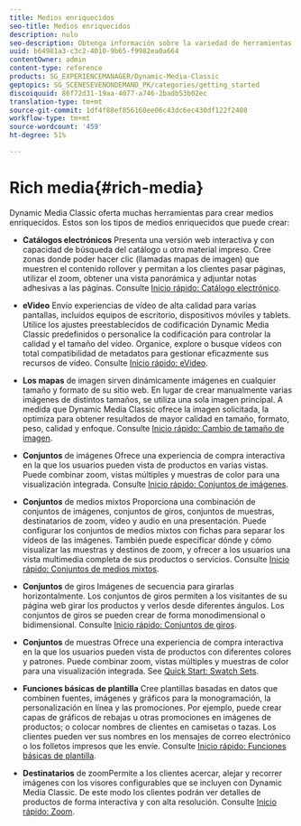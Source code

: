 ```yaml
---
title: Medios enriquecidos
seo-title: Medios enriquecidos
description: nulo
seo-description: Obtenga información sobre la variedad de herramientas que puede utilizar en Dynamic Media Classic para crear medios enriquecidos.
uuid: b64981a3-c3c2-4010-9b65-f9982ea0a664
contentOwner: admin
content-type: reference
products: SG_EXPERIENCEMANAGER/Dynamic-Media-Classic
geptopics: SG_SCENESEVENONDEMAND_PK/categories/getting_started
discoiquuid: 86f72d31-19aa-4077-a746-2badb53b02ec
translation-type: tm+mt
source-git-commit: 1df4f88ef856160ee06c43dc6ec430df122f2408
workflow-type: tm+mt
source-wordcount: '459'
ht-degree: 51%

---
```



# Rich media{#rich-media}

Dynamic Media Classic oferta muchas herramientas para crear medios enriquecidos. Estos son los tipos de medios enriquecidos que puede crear:

* **Catálogos electrónicos** Presenta una versión web interactiva y con capacidad de búsqueda del catálogo u otro material impreso. Cree zonas donde poder hacer clic (llamadas mapas de imagen) que muestren el contenido rollover y permitan a los clientes pasar páginas, utilizar el zoom, obtener una vista panorámica y adjuntar notas adhesivas a las páginas. Consulte [Inicio rápido: Catálogo electrónico](/help/quick-start-ecatalog.md).

* **eVideo** Envío experiencias de vídeo de alta calidad para varias pantallas, incluidos equipos de escritorio, dispositivos móviles y tablets. Utilice los ajustes preestablecidos de codificación Dynamic Media Classic predefinidos o personalice la codificación para controlar la calidad y el tamaño del vídeo. Organice, explore o busque vídeos con total compatibilidad de metadatos para gestionar eficazmente sus recursos de vídeo. Consulte [Inicio rápido: eVideo](/help/quick-start-video.md).

* **Los mapas** de imagen sirven dinámicamente imágenes en cualquier tamaño y formato de su sitio web. En lugar de crear manualmente varias imágenes de distintos tamaños, se utiliza una sola imagen principal. A medida que Dynamic Media Classic ofrece la imagen solicitada, la optimiza para obtener resultados de mayor calidad en tamaño, formato, peso, calidad y enfoque. Consulte [Inicio rápido: Cambio de tamaño de imagen](/help/quick-start-image-sizing.md).

* **Conjuntos** de imágenes Ofrece una experiencia de compra interactiva en la que los usuarios pueden vista de productos en varias vistas. Puede combinar zoom, vistas múltiples y muestras de color para una visualización integrada. Consulte [Inicio rápido: Conjuntos de imágenes](/help/quick-start-image-sets.md).

* **Conjuntos** de medios mixtos Proporciona una combinación de conjuntos de imágenes, conjuntos de giros, conjuntos de muestras, destinatarios de zoom, vídeo y audio en una presentación. Puede configurar los conjuntos de medios mixtos con fichas para separar los vídeos de las imágenes. También puede especificar dónde y cómo visualizar las muestras y destinos de zoom, y ofrecer a los usuarios una vista multimedia completa de sus productos o servicios. Consulte [Inicio rápido: Conjuntos de medios mixtos](/help/quick-start-mixed-media-sets.md).

* **Conjuntos** de giros Imágenes de secuencia para girarlas horizontalmente. Los conjuntos de giros permiten a los visitantes de su página web girar los productos y verlos desde diferentes ángulos. Los conjuntos de giros se pueden crear de forma monodimensional o bidimensional. Consulte [Inicio rápido: Conjuntos de giros](/help/quick-start-spin-sets.md).

* **Conjuntos** de muestras Ofrece una experiencia de compra interactiva en la que los usuarios pueden vista de productos con diferentes colores y patrones. Puede combinar zoom, vistas múltiples y muestras de color para una visualización integrada. See [Quick Start: Swatch Sets](/help/quick-start-swatch-sets.md).

* **Funciones básicas de plantilla** Cree plantillas basadas en datos que combinen fuentes, imágenes y gráficos para la monogramación, la personalización en línea y las promociones. Por ejemplo, puede crear capas de gráficos de rebajas u otras promociones en imágenes de productos; o colocar nombres de clientes en camisetas o tazas. Los clientes pueden ver sus nombres en los mensajes de correo electrónico o los folletos impresos que les envíe. Consulte [Inicio rápido: Funciones básicas de plantilla](/help/quick-start-template-basics.md).

* **Destinatarios** de zoomPermite a los clientes acercar, alejar y recorrer imágenes con los visores configurables que se incluyen con Dynamic Media Classic. De este modo los clientes podrán ver detalles de productos de forma interactiva y con alta resolución. Consulte [Inicio rápido: Zoom](/help/quick-start-zoom.md).

